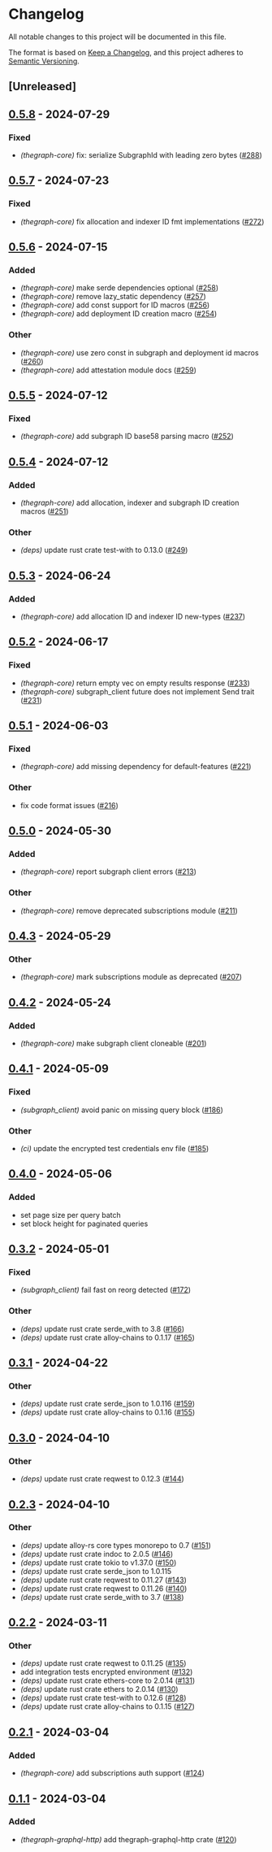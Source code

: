 # Changelog

All notable changes to this project will be documented in this file.

The format is based on [Keep a Changelog](https://keepachangelog.com/en/1.0.0/),
and this project adheres to [Semantic Versioning](https://semver.org/spec/v2.0.0.html).

## [Unreleased]

## [0.5.8](https://github.com/edgeandnode/toolshed/compare/thegraph-core-v0.5.7...thegraph-core-v0.5.8) - 2024-07-29

### Fixed

- _(thegraph-core)_ fix: serialize SubgraphId with leading zero bytes ([#288](https://github.com/edgeandnode/toolshed/pull/288))

## [0.5.7](https://github.com/edgeandnode/toolshed/compare/thegraph-core-v0.5.6...thegraph-core-v0.5.7) - 2024-07-23

### Fixed

- _(thegraph-core)_ fix allocation and indexer ID fmt implementations ([#272](https://github.com/edgeandnode/toolshed/pull/272))

## [0.5.6](https://github.com/edgeandnode/toolshed/compare/thegraph-core-v0.5.5...thegraph-core-v0.5.6) - 2024-07-15

### Added

- _(thegraph-core)_ make serde dependencies optional ([#258](https://github.com/edgeandnode/toolshed/pull/258))
- _(thegraph-core)_ remove lazy_static dependency ([#257](https://github.com/edgeandnode/toolshed/pull/257))
- _(thegraph-core)_ add const support for ID macros ([#256](https://github.com/edgeandnode/toolshed/pull/256))
- _(thegraph-core)_ add deployment ID creation macro ([#254](https://github.com/edgeandnode/toolshed/pull/254))

### Other

- _(thegraph-core)_ use zero const in subgraph and deployment id macros ([#260](https://github.com/edgeandnode/toolshed/pull/260))
- _(thegraph-core)_ add attestation module docs ([#259](https://github.com/edgeandnode/toolshed/pull/259))

## [0.5.5](https://github.com/edgeandnode/toolshed/compare/thegraph-core-v0.5.4...thegraph-core-v0.5.5) - 2024-07-12

### Fixed

- _(thegraph-core)_ add subgraph ID base58 parsing macro ([#252](https://github.com/edgeandnode/toolshed/pull/252))

## [0.5.4](https://github.com/edgeandnode/toolshed/compare/thegraph-core-v0.5.3...thegraph-core-v0.5.4) - 2024-07-12

### Added

- _(thegraph-core)_ add allocation, indexer and subgraph ID creation macros ([#251](https://github.com/edgeandnode/toolshed/pull/251))

### Other

- _(deps)_ update rust crate test-with to 0.13.0 ([#249](https://github.com/edgeandnode/toolshed/pull/249))

## [0.5.3](https://github.com/edgeandnode/toolshed/compare/thegraph-core-v0.5.2...thegraph-core-v0.5.3) - 2024-06-24

### Added

- _(thegraph-core)_ add allocation ID and indexer ID new-types ([#237](https://github.com/edgeandnode/toolshed/pull/237))

## [0.5.2](https://github.com/edgeandnode/toolshed/compare/thegraph-core-v0.5.1...thegraph-core-v0.5.2) - 2024-06-17

### Fixed

- _(thegraph-core)_ return empty vec on empty results response ([#233](https://github.com/edgeandnode/toolshed/pull/233))
- _(thegraph-core)_ subgraph_client future does not implement Send trait ([#231](https://github.com/edgeandnode/toolshed/pull/231))

## [0.5.1](https://github.com/edgeandnode/toolshed/compare/thegraph-core-v0.5.0...thegraph-core-v0.5.1) - 2024-06-03

### Fixed

- _(thegraph-core)_ add missing dependency for default-features ([#221](https://github.com/edgeandnode/toolshed/pull/221))

### Other

- fix code format issues ([#216](https://github.com/edgeandnode/toolshed/pull/216))

## [0.5.0](https://github.com/edgeandnode/toolshed/compare/thegraph-core-v0.4.3...thegraph-core-v0.5.0) - 2024-05-30

### Added

- _(thegraph-core)_ report subgraph client errors ([#213](https://github.com/edgeandnode/toolshed/pull/213))

### Other

- _(thegraph-core)_ remove deprecated subscriptions module ([#211](https://github.com/edgeandnode/toolshed/pull/211))

## [0.4.3](https://github.com/edgeandnode/toolshed/compare/thegraph-core-v0.4.2...thegraph-core-v0.4.3) - 2024-05-29

### Other

- _(thegraph-core)_ mark subscriptions module as deprecated ([#207](https://github.com/edgeandnode/toolshed/pull/207))

## [0.4.2](https://github.com/edgeandnode/toolshed/compare/thegraph-core-v0.4.1...thegraph-core-v0.4.2) - 2024-05-24

### Added

- _(thegraph-core)_ make subgraph client cloneable ([#201](https://github.com/edgeandnode/toolshed/pull/201))

## [0.4.1](https://github.com/edgeandnode/toolshed/compare/thegraph-core-v0.4.0...thegraph-core-v0.4.1) - 2024-05-09

### Fixed

- _(subgraph_client)_ avoid panic on missing query block ([#186](https://github.com/edgeandnode/toolshed/pull/186))

### Other

- _(ci)_ update the encrypted test credentials env file ([#185](https://github.com/edgeandnode/toolshed/pull/185))

## [0.4.0](https://github.com/edgeandnode/toolshed/compare/thegraph-core-v0.3.2...thegraph-core-v0.4.0) - 2024-05-06

### Added

- set page size per query batch
- set block height for paginated queries

## [0.3.2](https://github.com/edgeandnode/toolshed/compare/thegraph-core-v0.3.1...thegraph-core-v0.3.2) - 2024-05-01

### Fixed

- _(subgraph_client)_ fail fast on reorg detected ([#172](https://github.com/edgeandnode/toolshed/pull/172))

### Other

- _(deps)_ update rust crate serde_with to 3.8 ([#166](https://github.com/edgeandnode/toolshed/pull/166))
- _(deps)_ update rust crate alloy-chains to 0.1.17 ([#165](https://github.com/edgeandnode/toolshed/pull/165))

## [0.3.1](https://github.com/edgeandnode/toolshed/compare/thegraph-core-v0.3.0...thegraph-core-v0.3.1) - 2024-04-22

### Other

- _(deps)_ update rust crate serde_json to 1.0.116 ([#159](https://github.com/edgeandnode/toolshed/pull/159))
- _(deps)_ update rust crate alloy-chains to 0.1.16 ([#155](https://github.com/edgeandnode/toolshed/pull/155))

## [0.3.0](https://github.com/edgeandnode/toolshed/compare/thegraph-core-v0.2.3...thegraph-core-v0.3.0) - 2024-04-10

### Other

- _(deps)_ update rust crate reqwest to 0.12.3 ([#144](https://github.com/edgeandnode/toolshed/pull/144))

## [0.2.3](https://github.com/edgeandnode/toolshed/compare/thegraph-core-v0.2.2...thegraph-core-v0.2.3) - 2024-04-10

### Other

- _(deps)_ update alloy-rs core types monorepo to 0.7 ([#151](https://github.com/edgeandnode/toolshed/pull/151))
- _(deps)_ update rust crate indoc to 2.0.5 ([#146](https://github.com/edgeandnode/toolshed/pull/146))
- _(deps)_ update rust crate tokio to v1.37.0 ([#150](https://github.com/edgeandnode/toolshed/pull/150))
- _(deps)_ update rust crate serde_json to 1.0.115
- _(deps)_ update rust crate reqwest to 0.11.27 ([#143](https://github.com/edgeandnode/toolshed/pull/143))
- _(deps)_ update rust crate reqwest to 0.11.26 ([#140](https://github.com/edgeandnode/toolshed/pull/140))
- _(deps)_ update rust crate serde_with to 3.7 ([#138](https://github.com/edgeandnode/toolshed/pull/138))

## [0.2.2](https://github.com/edgeandnode/toolshed/compare/thegraph-core-v0.2.1...thegraph-core-v0.2.2) - 2024-03-11

### Other

- _(deps)_ update rust crate reqwest to 0.11.25 ([#135](https://github.com/edgeandnode/toolshed/pull/135))
- add integration tests encrypted environment ([#132](https://github.com/edgeandnode/toolshed/pull/132))
- _(deps)_ update rust crate ethers-core to 2.0.14 ([#131](https://github.com/edgeandnode/toolshed/pull/131))
- _(deps)_ update rust crate ethers to 2.0.14 ([#130](https://github.com/edgeandnode/toolshed/pull/130))
- _(deps)_ update rust crate test-with to 0.12.6 ([#128](https://github.com/edgeandnode/toolshed/pull/128))
- _(deps)_ update rust crate alloy-chains to 0.1.15 ([#127](https://github.com/edgeandnode/toolshed/pull/127))

## [0.2.1](https://github.com/edgeandnode/toolshed/compare/thegraph-core-v0.2.0...thegraph-core-v0.2.1) - 2024-03-04

### Added

- _(thegraph-core)_ add subscriptions auth support ([#124](https://github.com/edgeandnode/toolshed/pull/124))

## [0.1.1](https://github.com/edgeandnode/toolshed/compare/thegraph-core-v0.1.0...thegraph-core-v0.1.1) - 2024-03-04

### Added

- _(thegraph-graphql-http)_ add thegraph-graphql-http crate ([#120](https://github.com/edgeandnode/toolshed/pull/120))
